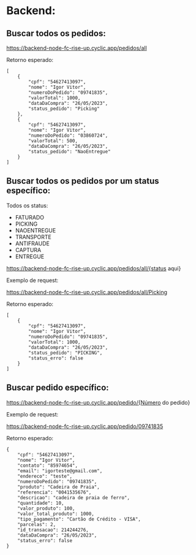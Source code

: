 # Backend:

## Buscar todos os pedidos: 
https://backend-node-fc-rise-up.cyclic.app/pedidos/all

Retorno esperado:

```
[
    {
        "cpf": "54627413097",
        "nome": "Igor Vitor",
        "numeroDoPedido": "09741835",
        "valorTotal": 1000,
        "dataDaCompra": "26/05/2023",
        "status_pedido": "Picking"
    },
    {
        "cpf": "54627413097",
        "nome": "Igor Vitor",
        "numeroDoPedido": "03860724",
        "valorTotal": 500,
        "dataDaCompra": "26/05/2023",
        "status_pedido": "NaoEntregue"
    }
]
```
## Buscar todos os pedidos por um status específico: 
Todos os status:
 - FATURADO
 - PICKING
 - NAOENTREGUE
 - TRANSPORTE
 - ANTIFRAUDE
 - CAPTURA
 - ENTREGUE

https://backend-node-fc-rise-up.cyclic.app/pedidos/all/{status aqui}


Exemplo de request: 

https://backend-node-fc-rise-up.cyclic.app/pedidos/all/Picking

Retorno esperado:
````
[
    {
        "cpf": "54627413097",
        "nome": "Igor Vitor",
        "numeroDoPedido": "09741835",
        "valorTotal": 1000,
        "dataDaCompra": "26/05/2023",
        "status_pedido": "PICKING",
        "status_erro": false
    }
]
````

## Buscar pedido específico: 

https://backend-node-fc-rise-up.cyclic.app/pedido/{Número do pedido}

Exemplo de request: 

https://backend-node-fc-rise-up.cyclic.app/pedido/09741835

Retorno esperado:

```
{
    "cpf": "54627413097",
    "nome": "Igor Vitor",
    "contato": "85974654",
    "email": "igorteste@gmail.com",
    "endereco": "teste",
    "numeroDoPedido": "09741835",
    "produto": "Cadeira de Praia",
    "referencia": "0041535676",
    "descricao": "cadeira de praia de ferro",
    "quantidade": 10,
    "valor_produto": 100,
    "valor_total_produto": 1000,
    "tipo_pagamento": "Cartão de Crédito - VISA",
    "parcelas": 2,
    "id_transacao": 214244276,
    "dataDaCompra": "26/05/2023",
    "status_erro": false
}
```
